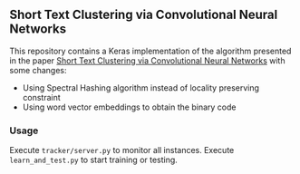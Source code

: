 ## Short Text Clustering via Convolutional Neural Networks

This repository contains a Keras implementation of the algorithm presented in the paper 
[Short Text Clustering via Convolutional Neural Networks](https://www.aclweb.org/anthology/W15-1509/) with some changes:

* Using Spectral Hashing algorithm instead of locality preserving constraint
* Using word vector embeddings to obtain the binary code

### Usage

Execute ```tracker/server.py``` to monitor all instances.
Execute ```learn_and_test.py``` to start training or testing.
